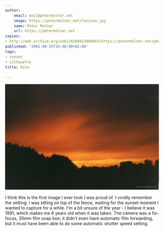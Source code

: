 ```yaml
---
author:
    email: mail@petermolnar.net
    image: https://petermolnar.net/favicon.jpg
    name: Peter Molnar
    url: https://petermolnar.net
copies:
- http://web.archive.org/web/20200923080403/https://petermolnar.net/photo/este/
published: '2001-06-25T19:40:00+02:00'
tags:
- sunset
- silhouette
title: Este

---
```


![](./este.jpg)

I think this is the first image I ever took I was proud of. I vividly
remember the setting: I was sitting on top of the fence, waiting for the
sunset moment I wanted to capture for a while. I'm a bit unsure of the
year - I believe it was 1991, which makes me 6 years old when it was
taken. The camera was a fix-focus, 35mm film soap box; it didn't even
have automatic film forwarding, but it must have been able to do some
automatic shutter speed setting.